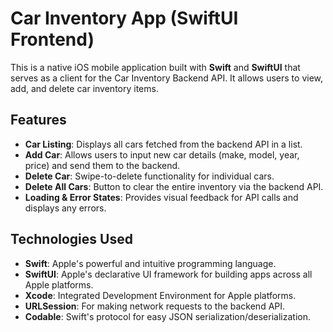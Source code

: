 # Car Inventory App (SwiftUI Frontend)

This is a native iOS mobile application built with **Swift** and **SwiftUI** that serves as a client for the Car Inventory Backend API. It allows users to view, add, and delete car inventory items.

## Features

- **Car Listing**: Displays all cars fetched from the backend API in a list.
- **Add Car**: Allows users to input new car details (make, model, year, price) and send them to the backend.
- **Delete Car**: Swipe-to-delete functionality for individual cars.
- **Delete All Cars**: Button to clear the entire inventory via the backend API.
- **Loading & Error States**: Provides visual feedback for API calls and displays any errors.

## Technologies Used

- **Swift**: Apple's powerful and intuitive programming language.
- **SwiftUI**: Apple's declarative UI framework for building apps across all Apple platforms.
- **Xcode**: Integrated Development Environment for Apple platforms.
- **URLSession**: For making network requests to the backend API.
- **Codable**: Swift's protocol for easy JSON serialization/deserialization.
